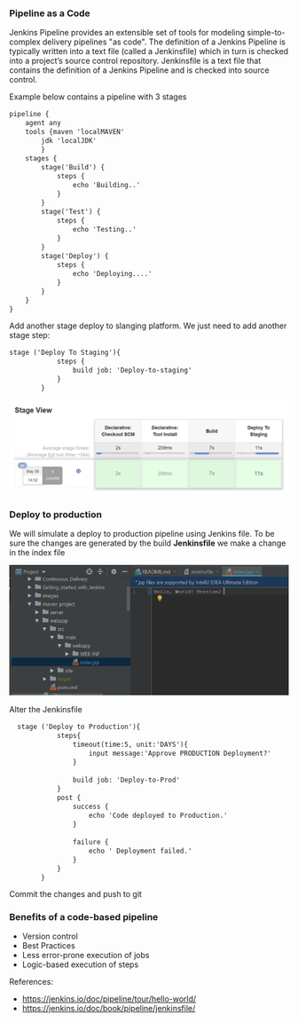 ### Pipeline as a Code

Jenkins Pipeline provides an extensible set of tools for modeling simple-to-complex delivery pipelines "as code". The definition of a Jenkins Pipeline is typically written into a text file (called a Jenkinsfile) which in turn is checked into a project’s source control repository.
Jenkinsfile is a text file that contains the definition of a Jenkins Pipeline and is checked into source control.
 
Example below contains a pipeline with 3 stages

```buildoutcfg
pipeline {
    agent any
    tools {maven 'localMAVEN'
        jdk 'localJDK'
        }
    stages {
        stage('Build') {
            steps {
                echo 'Building..'
            }
        }
        stage('Test') {
            steps {
                echo 'Testing..'
            }
        }
        stage('Deploy') {
            steps {
                echo 'Deploying....'
            }
        }
    }
}
``` 

Add another stage deploy to slanging platform. We just need to add another stage step:

```buildoutcfg
stage ('Deploy To Staging'){
            steps {
                build job: 'Deploy-to-staging'
            }
        }
```

![IMG](../images/deploy_to_stage.png)

### Deploy to production

We will simulate a deploy to production pipeline using Jenkins file.
To be sure the changes are generated by the build **Jenkinsfile** we make a change in the index file

![IMG](../images/jenkinsfile_to_prod.png)

Alter the Jenkinsfile

```buildoutcfg
  stage ('Deploy to Production'){
            steps{
                timeout(time:5, unit:'DAYS'){
                    input message:'Approve PRODUCTION Deployment?'
                }

                build job: 'Deploy-to-Prod'
            }
            post {
                success {
                    echo 'Code deployed to Production.'
                }

                failure {
                    echo ' Deployment failed.'
                }
            }
        }
```

Commit the changes and push to git

### Benefits of a code-based pipeline

* Version control
* Best Practices
* Less error-prone execution of jobs
* Logic-based execution of steps

References:

* https://jenkins.io/doc/pipeline/tour/hello-world/
* https://jenkins.io/doc/book/pipeline/jenkinsfile/

